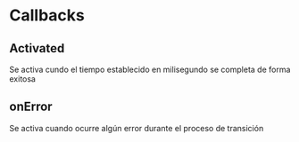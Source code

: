 # Callbacks

## Activated 

Se activa cundo el tiempo establecido en milisegundo se completa de forma exitosa

## onError

Se activa cuando ocurre algún error durante el proceso de transición

